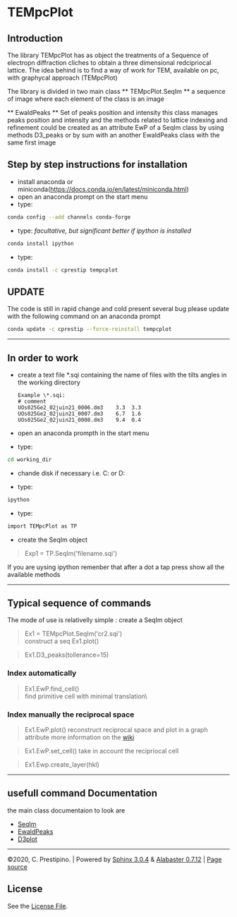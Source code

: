 # TEMpcPlot

## Introduction
The library TEMpcPlot has as object the treatments of a Sequence of electropn diffraction cliches to obtain a three dimensional redcipriocal lattice. The idea behind is to find a way of work for TEM, available on pc, with graphycal approach (TEMpcPlot)

The library is divided in two main class
** TEMpcPlot.SeqIm **
    a sequence of image where each element of the class is an image

** EwaldPeaks **
    Set of peaks position and intensity
    this class manages peaks position and intensity and the methods related to
    lattice indexing and refinement
    could be created as an attribute EwP of a SeqIm class by using methods D3_peaks
    or by sum with an another EwaldPeaks class with the same first image

## Step by step instructions for installation
- install anaconda or miniconda(https://docs.conda.io/en/latest/miniconda.html)
- open an anaconda prompt on the start menu
- type:
```bash
conda config --add channels conda-forge
```
- type: *facultative, but significant better if ipython is installed*
```bash
conda install ipython
```
- type:
```bash
conda install -c cprestip tempcplot
```

## UPDATE
The code is still in rapid change and cold present several bug
please update with the following command on an anaconda prompt  
```bash
conda update -c cprestip --force-reinstall tempcplot
```
* * *
## In order to work
- create a text file  \*.sqi containing the name of files with the tilts angles in the working directory

      Example \*.sqi:
      # comment 
      UOs025Ge2_02juin21_0006.dm3    3.3  3.3
      UOs025Ge2_02juin21_0007.dm3    6.7  1.6
      UOs025Ge2_02juin21_0008.dm3    9.4  0.4

- open an anaconda prompth in the start menu
- type:
```bash
cd working_dir
```

- chande disk if necessary i.e. C: or D:

- type:
```bash
ipython
```

- type:
```bash
import TEMpcPlot as TP 
```

- create the SeqIm object
> Exp1 = TP.SeqIm('filename.sqi')

If you are uysing ipython remenber that after a dot a tap press show all the available methods
* * *


## Typical sequence of commands
The mode of use is relativelly simple :
create a SeqIm object

> Ex1 = TEMpcPlot.SeqIm('cr2.sqi') \
construct a seq
> Ex1.plot()

> Ex1.D3_peaks(tollerance=15)

### Index automatically 
> Ex1.EwP.find_cell()   
find primitive cell with minimal translation\

### Index manually the reciprocal space
> Ex1.EwP.plot()
reconstruct reciprocal space and plot in a graph attribute
more information on the [wiki](https://github.com/Prestipino/TEMpcPlot/wiki/EwaldPeaks)

> Ex1.EwP.set_cell()
take in account the recipriocal cell

> Ex1.Ewp.create_layer(hkl)



* * *
## usefull command Documentation
the main class documentaion to look are 
*  [SeqIm](https://github.com/Prestipino/TEMpcPlot/wiki/SeqIm)
*  [EwaldPeaks](https://github.com/Prestipino/TEMpcPlot/wiki/EwaldPeaks)
*  [D3plot](https://github.com/Prestipino/TEMpcPlot/wiki/D3plot)

* * * ****************************


©2020, C. Prestipino. | Powered by [Sphinx 3.0.4](http://sphinx-doc.org/) & [Alabaster 0.7.12](https://github.com/bitprophet/alabaster) | [Page source](_sources/index.rst.txt)
   

## License

See the [License File](./LICENSE.md).
